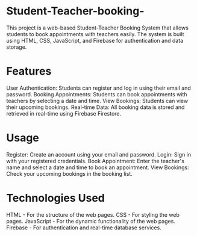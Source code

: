 # Student-Teacher-booking-
This project is a web-based Student-Teacher Booking System that allows students to book appointments with teachers easily. The system is built using HTML, CSS, JavaScript, and Firebase for authentication and data storage.

# Features
User Authentication: Students can register and log in using their email and password.
Booking Appointments: Students can book appointments with teachers by selecting a date and time.
View Bookings: Students can view their upcoming bookings.
Real-time Data: All booking data is stored and retrieved in real-time using Firebase Firestore.
# Usage
Register: Create an account using your email and password.
Login: Sign in with your registered credentials.
Book Appointment: Enter the teacher's name and select a date and time to book an appointment.
View Bookings: Check your upcoming bookings in the booking list.
# Technologies Used
HTML - For the structure of the web pages.
CSS - For styling the web pages.
JavaScript - For the dynamic functionality of the web pages.
Firebase - For authentication and real-time database services.
